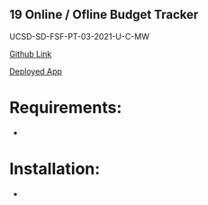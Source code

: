 ## 19 Online / Ofline Budget Tracker

UCSD-SD-FSF-PT-03-2021-U-C-MW

[Github Link]()

[Deployed App]()

# Requirements:

* 


# Installation:

* 